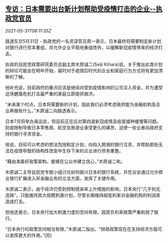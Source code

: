 <!--1622449862000-->
[专访：日本需要出台新计划帮助受疫情打击的企业--执政党官员](https://cn.reuters.com/article/interview-japan-covid-business-0531-idCNKCS2DC0LR)
------

<div><i>2021-05-31T08:11:35Z</i></div><p>路透东京5月31日 - 执政党的一名资深官员周一表示，日本最终将需要制定新计划对银行进行资本重组，并允许企业平稳地重组债务，以缓解新冠疫情带来的经济打击。</p><p>执政的自民党政策研究委员会副主席木原诚二(Seiji Kihara)说，关于推出此类计划的辩论可能会在明年开始，届时对于疫情后时代的企业和家庭行为方式将有更加清晰的了解。</p><p>他补充说，目前政府的重点应该是继续向受到疫情影响的公司注入资金，并为遭受这场健康危机打击最严重的家庭立即提供救济。</p><p>“未来某个时点，日本将需要新的计划，因此我们必须考虑政府能为金融机构及企业再做些什么，”木原诚二向路透表示。</p><p>日本7月将举办奥运会，但目前正在应对第四波新冠疫情及疫苗接种缓慢等问题。防疫限制导致日本零售商、航空及旅游业承受更久的痛苦，迫使一些业者向政府支持的银行寻求资金。</p><p>他说，目前可以考虑的想法包括制定计划，向陷入困境的银行注资，并帮助那些无法在疫情导致的结构性改变中生存下来的企业进行债务重整。</p><p>“藉由准备好政策架构，能够在公众中建立信心，”木原诚二称。</p><p>木原诚二主导自民党专题小组讨论如何振兴日本的银行系统，并在议会通过允许商业银行扩展进入非金融业务的立法方面，发挥了关键作用。</p><p>木原诚二表示，由于经济仍受到控制感染率上升措施的影响，日本央行“几乎别无选择”，只能维持其大规模刺激计划，尽管长期维持超低利率对金融机构的利润率造成打击。</p><p>但他还表示，日本央行加大刺激力度的空间有限，因其负利率政策严重削弱了银行。</p><p>“日本央行的政策空间相当有限，”木原诚二指出。“财政政策现在在支持经济方面可以发挥更大的作用。”(完)</p>
